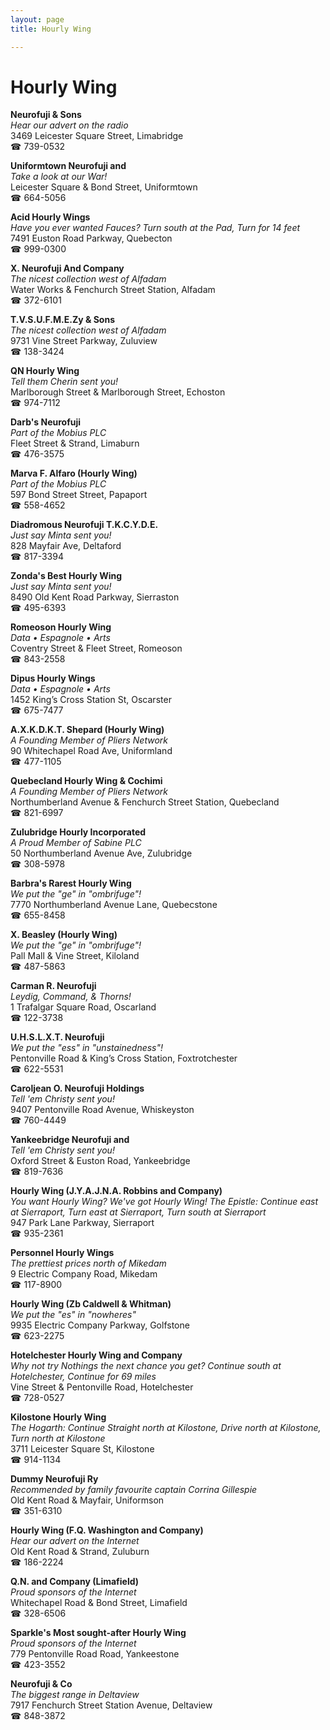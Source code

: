 ```yaml
---
layout: page 
title: Hourly Wing

---
```



# Hourly Wing


 **Neurofuji & Sons**  
_Hear our advert on the radio_  
3469 Leicester Square Street, Limabridge  
☎ 739-0532

**Uniformtown Neurofuji and**  
_Take a look at our War!_  
Leicester Square & Bond Street, Uniformtown  
☎ 664-5056

**Acid Hourly Wings**  
_Have you ever wanted Fauces? 
Turn south at the Pad, Turn for 14 feet_  
7491 Euston Road Parkway, Quebecton  
☎ 999-0300

**X. Neurofuji And Company**  
_The nicest collection west of Alfadam_  
Water Works & Fenchurch Street Station, Alfadam  
☎ 372-6101

**T.V.S.U.F.M.E.Zy & Sons**  
_The nicest collection west of Alfadam_  
9731 Vine Street Parkway, Zuluview  
☎ 138-3424

**QN Hourly Wing**  
_Tell them Cherin sent you!_  
Marlborough Street & Marlborough Street, Echoston  
☎ 974-7112

**Darb's Neurofuji**  
_Part of the Mobius PLC_  
Fleet Street & Strand, Limaburn  
☎ 476-3575

**Marva F. Alfaro (Hourly Wing)**  
_Part of the Mobius PLC_  
597 Bond Street Street, Papaport  
☎ 558-4652

**Diadromous Neurofuji T.K.C.Y.D.E.**  
_Just say Minta sent you!_  
828 Mayfair Ave, Deltaford  
☎ 817-3394

**Zonda's Best Hourly Wing**  
_Just say Minta sent you!_  
8490 Old Kent Road Parkway, Sierraston  
☎ 495-6393

**Romeoson Hourly Wing**  
_Data • Espagnole • Arts_  
Coventry Street & Fleet Street, Romeoson  
☎ 843-2558

**Dipus Hourly Wings**  
_Data • Espagnole • Arts_  
1452 King’s Cross Station St, Oscarster  
☎ 675-7477

**A.X.K.D.K.T. Shepard (Hourly Wing)**  
_A Founding Member of Pliers Network_  
90 Whitechapel Road Ave, Uniformland  
☎ 477-1105

**Quebecland Hourly Wing & Cochimi**  
_A Founding Member of Pliers Network_  
Northumberland Avenue & Fenchurch Street Station, Quebecland  
☎ 821-6997

**Zulubridge Hourly Incorporated**  
_A Proud Member of Sabine PLC_  
50 Northumberland Avenue Ave, Zulubridge  
☎ 308-5978

**Barbra's Rarest Hourly Wing**  
_We put the "ge" in "ombrifuge"!_  
7770 Northumberland Avenue Lane, Quebecstone  
☎ 655-8458

**X. Beasley (Hourly Wing)**  
_We put the "ge" in "ombrifuge"!_  
Pall Mall & Vine Street, Kiloland  
☎ 487-5863

**Carman R. Neurofuji**  
_Leydig, Command, & Thorns!_  
1 Trafalgar Square Road, Oscarland  
☎ 122-3738

**U.H.S.L.X.T. Neurofuji**  
_We put the "ess" in "unstainedness"!_  
Pentonville Road & King’s Cross Station, Foxtrotchester  
☎ 622-5531

**Caroljean O. Neurofuji Holdings**  
_Tell 'em Christy sent you!_  
9407 Pentonville Road Avenue, Whiskeyston  
☎ 760-4449

**Yankeebridge Neurofuji and**  
_Tell 'em Christy sent you!_  
Oxford Street & Euston Road, Yankeebridge  
☎ 819-7636

**Hourly Wing (J.Y.A.J.N.A. Robbins and Company)**  
_You want Hourly Wing? We've got Hourly Wing! 
The Epistle: Continue east at Sierraport, Turn east at Sierraport, Turn south at Sierraport_  
947 Park Lane Parkway, Sierraport  
☎ 935-2361

**Personnel Hourly Wings**  
_The prettiest prices north of Mikedam_  
9 Electric Company Road, Mikedam  
☎ 117-8900

**Hourly Wing (Zb Caldwell & Whitman)**  
_We put the "es" in "nowheres"_  
9935 Electric Company Parkway, Golfstone  
☎ 623-2275

**Hotelchester Hourly Wing and Company**  
_Why not try Nothings the next chance you get? 
Continue south at Hotelchester, Continue for 69 miles_  
Vine Street & Pentonville Road, Hotelchester  
☎ 728-0527

**Kilostone Hourly Wing**  
_The Hogarth: Continue Straight north at Kilostone, Drive north at Kilostone, Turn north at Kilostone_  
3711 Leicester Square St, Kilostone  
☎ 914-1134

**Dummy Neurofuji Ry**  
_Recommended by family favourite captain Corrina Gillespie_  
Old Kent Road & Mayfair, Uniformson  
☎ 351-6310

**Hourly Wing (F.Q. Washington and Company)**  
_Hear our advert on the Internet_  
Old Kent Road & Strand, Zuluburn  
☎ 186-2224

**Q.N. and Company (Limafield)**  
_Proud sponsors of the Internet_  
Whitechapel Road & Bond Street, Limafield  
☎ 328-6506

**Sparkle's Most sought-after Hourly Wing**  
_Proud sponsors of the Internet_  
779 Pentonville Road Road, Yankeestone  
☎ 423-3552

**Neurofuji & Co**  
_The biggest range in Deltaview_  
7917 Fenchurch Street Station Avenue, Deltaview  
☎ 848-3872


